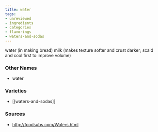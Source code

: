 ```yaml
---
title: water
tags:
- unreviewed
- ingredients
- categories
- flavorings
- waters-and-sodas
---
```

water (in making bread) milk (makes texture softer and crust darker; scald and cool first to improve volume)

### Other Names

* water

### Varieties

* [[waters-and-sodas]]

### Sources
* http://foodsubs.com/Waters.html
